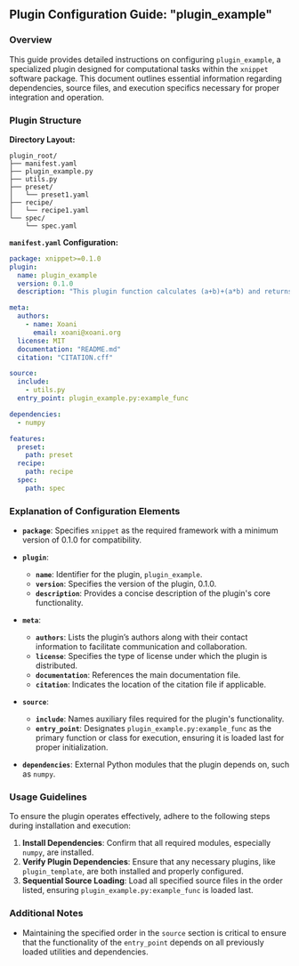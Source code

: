 ## **Plugin Configuration Guide: "plugin_example"**

### **Overview**
This guide provides detailed instructions on configuring `plugin_example`, a specialized plugin designed for computational tasks within the `xnippet` software package. This document outlines essential information regarding dependencies, source files, and execution specifics necessary for proper integration and operation.

### **Plugin Structure**

**Directory Layout:**
```plaintext
plugin_root/
├── manifest.yaml
├── plugin_example.py
├── utils.py
├── preset/
│   └── preset1.yaml
├── recipe/
│   └── recipe1.yaml
└── spec/
    └── spec.yaml
```

**`manifest.yaml` Configuration:**
```yaml
package: xnippet>=0.1.0
plugin:
  name: plugin_example
  version: 0.1.0
  description: "This plugin function calculates (a+b)+(a*b) and returns result in numpy array."

meta:
  authors:
    - name: Xoani
      email: xoani@xoani.org
  license: MIT
  documentation: "README.md"
  citation: "CITATION.cff"

source:
  include:
    - utils.py
  entry_point: plugin_example.py:example_func

dependencies:
  - numpy

features:
  preset:
    path: preset
  recipe:
    path: recipe
  spec:
    path: spec
```

### **Explanation of Configuration Elements**

- **`package`**: Specifies `xnippet` as the required framework with a minimum version of 0.1.0 for compatibility.

- **`plugin`**:
  - **`name`**: Identifier for the plugin, `plugin_example`.
  - **`version`**: Specifies the version of the plugin, 0.1.0.
  - **`description`**: Provides a concise description of the plugin's core functionality.

- **`meta`**:
  - **`authors`**: Lists the plugin’s authors along with their contact information to facilitate communication and collaboration.
  - **`license`**: Specifies the type of license under which the plugin is distributed.
  - **`documentation`**: References the main documentation file.
  - **`citation`**: Indicates the location of the citation file if applicable.

- **`source`**:
  - **`include`**: Names auxiliary files required for the plugin's functionality.
  - **`entry_point`**: Designates `plugin_example.py:example_func` as the primary function or class for execution, ensuring it is loaded last for proper initialization.

- **`dependencies`**: External Python modules that the plugin depends on, such as `numpy`.

### **Usage Guidelines**

To ensure the plugin operates effectively, adhere to the following steps during installation and execution:
1. **Install Dependencies**: Confirm that all required modules, especially `numpy`, are installed.
2. **Verify Plugin Dependencies**: Ensure that any necessary plugins, like `plugin_template`, are both installed and properly configured.
3. **Sequential Source Loading**: Load all specified source files in the order listed, ensuring `plugin_example.py:example_func` is loaded last.

### **Additional Notes**
- Maintaining the specified order in the `source` section is critical to ensure that the functionality of the `entry_point` depends on all previously loaded utilities and dependencies.
